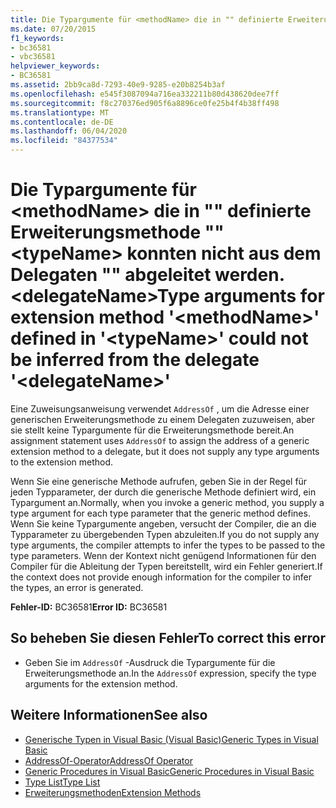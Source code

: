 ```yaml
---
title: Die Typargumente für <methodName> die in "" definierte Erweiterungsmethode "" <typeName> konnten nicht aus dem Delegaten "" abgeleitet werden. <delegateName>
ms.date: 07/20/2015
f1_keywords:
- bc36581
- vbc36581
helpviewer_keywords:
- BC36581
ms.assetid: 2bb9ca8d-7293-40e9-9285-e20b8254b3af
ms.openlocfilehash: e545f3087094a716ea332211b80d438620dee7ff
ms.sourcegitcommit: f8c270376ed905f6a8896ce0fe25b4f4b38ff498
ms.translationtype: MT
ms.contentlocale: de-DE
ms.lasthandoff: 06/04/2020
ms.locfileid: "84377534"
---
```

# <a name="type-arguments-for-extension-method-methodname-defined-in-typename-could-not-be-inferred-from-the-delegate-delegatename"></a><span data-ttu-id="18c83-102">Die Typargumente für \<methodName> die in "" definierte Erweiterungsmethode "" \<typeName> konnten nicht aus dem Delegaten "" abgeleitet werden. \<delegateName></span><span class="sxs-lookup"><span data-stu-id="18c83-102">Type arguments for extension method '\<methodName>' defined in '\<typeName>' could not be inferred from the delegate '\<delegateName>'</span></span>

<span data-ttu-id="18c83-103">Eine Zuweisungsanweisung verwendet `AddressOf` , um die Adresse einer generischen Erweiterungsmethode zu einem Delegaten zuzuweisen, aber sie stellt keine Typargumente für die Erweiterungsmethode bereit.</span><span class="sxs-lookup"><span data-stu-id="18c83-103">An assignment statement uses `AddressOf` to assign the address of a generic extension method to a delegate, but it does not supply any type arguments to the extension method.</span></span>

<span data-ttu-id="18c83-104">Wenn Sie eine generische Methode aufrufen, geben Sie in der Regel für jeden Typparameter, der durch die generische Methode definiert wird, ein Typargument an.</span><span class="sxs-lookup"><span data-stu-id="18c83-104">Normally, when you invoke a generic method, you supply a type argument for each type parameter that the generic method defines.</span></span> <span data-ttu-id="18c83-105">Wenn Sie keine Typargumente angeben, versucht der Compiler, die an die Typparameter zu übergebenden Typen abzuleiten.</span><span class="sxs-lookup"><span data-stu-id="18c83-105">If you do not supply any type arguments, the compiler attempts to infer the types to be passed to the type parameters.</span></span> <span data-ttu-id="18c83-106">Wenn der Kontext nicht genügend Informationen für den Compiler für die Ableitung der Typen bereitstellt, wird ein Fehler generiert.</span><span class="sxs-lookup"><span data-stu-id="18c83-106">If the context does not provide enough information for the compiler to infer the types, an error is generated.</span></span>

<span data-ttu-id="18c83-107">**Fehler-ID:** BC36581</span><span class="sxs-lookup"><span data-stu-id="18c83-107">**Error ID:** BC36581</span></span>

## <a name="to-correct-this-error"></a><span data-ttu-id="18c83-108">So beheben Sie diesen Fehler</span><span class="sxs-lookup"><span data-stu-id="18c83-108">To correct this error</span></span>

- <span data-ttu-id="18c83-109">Geben Sie im `AddressOf` -Ausdruck die Typargumente für die Erweiterungsmethode an.</span><span class="sxs-lookup"><span data-stu-id="18c83-109">In the `AddressOf` expression, specify the type arguments for the extension method.</span></span>

## <a name="see-also"></a><span data-ttu-id="18c83-110">Weitere Informationen</span><span class="sxs-lookup"><span data-stu-id="18c83-110">See also</span></span>

- [<span data-ttu-id="18c83-111">Generische Typen in Visual Basic (Visual Basic)</span><span class="sxs-lookup"><span data-stu-id="18c83-111">Generic Types in Visual Basic</span></span>](../programming-guide/language-features/data-types/generic-types.md)
- [<span data-ttu-id="18c83-112">AddressOf-Operator</span><span class="sxs-lookup"><span data-stu-id="18c83-112">AddressOf Operator</span></span>](../language-reference/operators/addressof-operator.md)
- [<span data-ttu-id="18c83-113">Generic Procedures in Visual Basic</span><span class="sxs-lookup"><span data-stu-id="18c83-113">Generic Procedures in Visual Basic</span></span>](../programming-guide/language-features/data-types/generic-procedures.md)
- [<span data-ttu-id="18c83-114">Type List</span><span class="sxs-lookup"><span data-stu-id="18c83-114">Type List</span></span>](../language-reference/statements/type-list.md)
- [<span data-ttu-id="18c83-115">Erweiterungsmethoden</span><span class="sxs-lookup"><span data-stu-id="18c83-115">Extension Methods</span></span>](../programming-guide/language-features/procedures/extension-methods.md)
